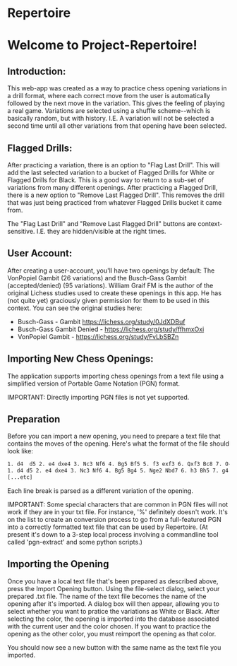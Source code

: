 # Repertoire
# Welcome to Project-Repertoire! 

## Introduction: 

This web-app was created as a way to practice chess opening variations in a drill format, where each correct move from the user is automatically followed by the next move in the variation. This gives the feeling of playing a real game. Variations are selected using a shuffle scheme--which is basically random, but with history. I.E. A variation will not be selected a second time until all other variations from that opening have been selected. 

## Flagged Drills: 

After practicing a variation, there is an option to "Flag Last Drill". This will add the last selected variation to a bucket of Flagged Drills for White or Flagged Drills for Black. This is a good way to return to a sub-set of variations from many different openings. After practicing a Flagged Drill, there is a new option to "Remove Last Flagged Drill". This removes the drill that was just being practiced from whatever Flagged Drills bucket it came from. 

The "Flag Last Drill" and "Remove Last Flagged Drill" buttons are context-sensitive. I.E. they are hidden/visible at the right times. 

## User Account: 

After creating a user-account, you'll have two openings by default: The VonPopiel Gambit (26 variations) and the Busch-Gass Gambit (accepted/denied) (95 variations). William Graif FM is the author of the original Lichess studies used to create these openings in this app. He has (not quite yet) graciously given permission for them to be used in this context. You can see the original studies here: 

- Busch-Gass - Gambit <https://lichess.org/study/0JdXDBuf>
- Busch-Gass Gambit Denied - <https://lichess.org/study/ffhmxOxi>
- VonPopiel Gambit - <https://lichess.org/study/FvLbSBZn>

## Importing New Chess Openings:

The application supports importing chess openings from a text file using a simplified version of Portable Game Notation (PGN) format. 

IMPORTANT: Directly importing PGN files is not yet supported. 

## Preparation

Before you can import a new opening, you need to prepare a text file that contains the moves of the opening. Here's what the format of the file should look like:

```sh
1. d4  d5 2. e4 dxe4 3. Nc3 Nf6 4. Bg5 Bf5 5. f3 exf3 6. Qxf3 Bc8 7. O-O-O e6 *
1. d4 d5 2. e4 dxe4 3. Nc3 Nf6 4. Bg5 Bg4 5. Nge2 Nbd7 6. h3 Bh5 7. g4 Bg6 8. Nf4 e6 9. h4 h6 *
[...etc]
```

Each line break is parsed as a different variation of the opening.

IMPORTANT: Some special characters that are common in PGN files will not work if they are in your txt file. For instance, '%' definitely doesn't work. It's on the list to create an conversion process to go from a full-featured PGN into a correctly formatted text file that can be used by Repertoire. (At present it's down to a 3-step local process involving a commandline tool called 'pgn-extract' and some python scripts.)

## Importing the Opening

Once you have a local text file that's been prepared as described above, press the Import Opening button. Using the file-select dialog, select your prepared .txt file. The name of the text file becomes the name of the opening after it's imported. A dialog box will then appear, allowing you to select whether you want to pratice the variations as White or Black. After selecting the color, the opening is imported into the database associated with the current user and the color chosen. If you want to practice the opening as the other color, you must reimport the opening as that color. 

You should now see a new button with the same name as the text file you imported. 